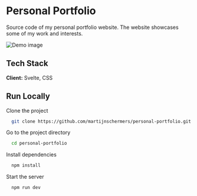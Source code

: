 # Personal Portfolio

Source code of my personal portfolio website. The website showcases some of my work and interests. 

![Demo image](https://i.imgur.com/EPHmThO.png)

## Tech Stack

**Client:** Svelte, CSS


## Run Locally

Clone the project

```bash
  git clone https://github.com/martijnschermers/personal-portfolio.git
```

Go to the project directory

```bash
  cd personal-portfolio
```

Install dependencies

```bash
  npm install
```

Start the server

```bash
  npm run dev
```
